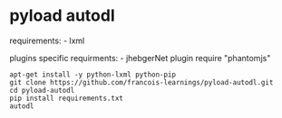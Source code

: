 # pyload autodl
requirements:
    - lxml

plugins specific requirments:
    - jhebgerNet plugin require "phantomjs"

```
apt-get install -y python-lxml python-pip
git clone https://github.com/francois-learnings/pyload-autodl.git
cd pyload-autodl
pip install requirements.txt
autodl
```
